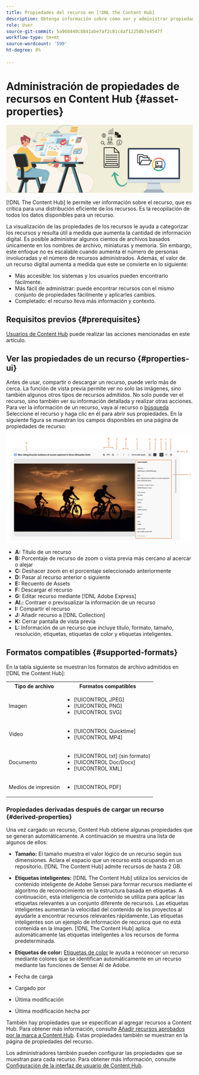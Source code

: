 ```yaml
---
title: Propiedades del recurso en [!DNL the Content Hub]
description: Obtenga información sobre cómo ver y administrar propiedades de recursos en [!DNL Content Hub]
role: User
source-git-commit: 5a968440c8841abe7af2c81c4af12258b7e4547f
workflow-type: tm+mt
source-wordcount: '599'
ht-degree: 8%

---
```



# Administración de propiedades de recursos en Content Hub {#asset-properties}

![Imagen del titular de metadatos](assets/metadata-banner-image.png)

[!DNL The Content Hub] le permite ver información sobre el recurso, que es crítica para una distribución eficiente de los recursos. Es la recopilación de todos los datos disponibles para un recurso.

La visualización de las propiedades de los recursos le ayuda a categorizar los recursos y resulta útil a medida que aumenta la cantidad de información digital. Es posible administrar algunos cientos de archivos basados únicamente en los nombres de archivo, miniaturas y memoria. Sin embargo, este enfoque no es escalable cuando aumenta el número de personas involucradas y el número de recursos administrados. Además, el valor de un recurso digital aumenta a medida que este se convierte en lo siguiente:

* Más accesible: los sistemas y los usuarios pueden encontrarlo fácilmente.
* Más fácil de administrar: puede encontrar recursos con el mismo conjunto de propiedades fácilmente y aplicarles cambios.
* Completado: el recurso lleva más información y contexto.

## Requisitos previos {#prerequisites}

[Usuarios de Content Hub](deploy-content-hub.md#onboard-content-hub-users) puede realizar las acciones mencionadas en este artículo.

## Ver las propiedades de un recurso {#properties-ui}

Antes de usar, compartir o descargar un recurso, puede verlo más de cerca. La función de vista previa permite ver no solo las imágenes, sino también algunos otros tipos de recursos admitidos. No solo puede ver el recurso, sino también ver su información detallada y realizar otras acciones. Para ver la información de un recurso, vaya al recurso o [búsqueda](search-assets.md) Seleccione el recurso y haga clic en él para abrir sus propiedades. En la siguiente figura se muestran los campos disponibles en una página de propiedades de recurso:

![Propiedades de la IU de un recurso](assets/properties-ui.png)

* **A:** Título de un recurso
* **B:** Porcentaje de recurso de zoom o vista previa más cercano al acercar o alejar
* **C:** Deshacer zoom en el porcentaje seleccionado anteriormente
* **D:** Pasar al recurso anterior o siguiente
* **E:** Recuento de Assets
* **F:** Descargar el recurso
* **G:** Editar recurso mediante [!DNL Adobe Express]
* **Al.:** Contraer o previsualizar la información de un recurso
* **I:** Compartir el recurso
* **J:** Añadir recurso a [!DNL Collection]
* **K:** Cerrar pantalla de vista previa
* **L:** Información de un recurso que incluye título, formato, tamaño, resolución, etiquetas, etiquetas de color y etiquetas inteligentes.

## Formatos compatibles {#supported-formats}

En la tabla siguiente se muestran los formatos de archivo admitidos en [!DNL the Content Hub]:

<table> 
    <tbody>
     <tr>
      <th><strong>Tipo de archivo</strong></th>
      <th><strong>Formatos compatibles</strong></th>
     </tr>
     <tr>
      <td>Imagen</td>
      <td>
        <ul>
            <li>[!UICONTROL JPEG]</li> 
            <li>[!UICONTROL PNG]</li> 
            <li>[!UICONTROL SVG]</li>
        </ul>
      </td>
     </tr>
     <tr>
      <td>Vídeo</td>
      <td>
        <ul>
            <li>[!UICONTROL Quicktime]</li>  
            <li>[!UICONTROL MP4]</li> 
        </ul>
      </td>
     </tr>
      <tr>
      <td>Documento</td>
      <td>
        <ul>
            <li>[!UICONTROL txt] (sin formato)</li>  
            <li>[!UICONTROL Doc/Docx]</li> 
            <li>[!UICONTROL XML]</li>
        </ul>
      </td>
     </tr>
     <tr>
      <td>Medios de impresión</td>
      <td>
        <ul>
            <li>[!UICONTROL PDF]</li>  
        </ul>
      </td>
     </tr>  
    </tbody>
   </table>

### Propiedades derivadas después de cargar un recurso {#derived-properties}

Una vez cargado un recurso, Content Hub obtiene algunas propiedades que se generan automáticamente. A continuación se muestra una lista de algunos de ellos:

* **Tamaño:** El tamaño muestra el valor lógico de un recurso según sus dimensiones. Aclara el espacio que un recurso está ocupando en un repositorio. [!DNL The Content Hub] admite recursos de hasta 2 GB.

<!--* **Tags:** Tags help you categorize assets that can be browsed and searched more efficiently. Tagging helps in propagating the appropriate taxonomy to other users and workflows. -->

* **Etiquetas inteligentes:** [!DNL The Content Hub] utiliza los servicios de contenido inteligente de Adobe Sensei para formar recursos mediante el algoritmo de reconocimiento en la estructura basada en etiquetas. A continuación, esta inteligencia de contenido se utiliza para aplicar las etiquetas relevantes a un conjunto diferente de recursos. Las etiquetas inteligentes aumentan la velocidad del contenido de los proyectos al ayudarle a encontrar recursos relevantes rápidamente. Las etiquetas inteligentes son un ejemplo de información de recursos que no está contenida en la imagen. [!DNL The Content Hub] aplica automáticamente las etiquetas inteligentes a los recursos de forma predeterminada.

* **Etiquetas de color:** [Etiquetas de color](#https://experienceleague.adobe.com/docs/experience-manager-cloud-service/content/assets/manage/color-tag-images.html?lang=en) le ayuda a reconocer un recurso mediante colores que se identifican automáticamente en un recurso mediante las funciones de Sensei AI de Adobe.

* Fecha de carga

* Cargado por

* Última modificación

* Última modificación hecha por

También hay propiedades que se especifican al agregar recursos a Content Hub. Para obtener más información, consulte [Añadir recursos aprobados por la marca a Content Hub](upload-brand-approved-assets.md). Estas propiedades también se muestran en la página de propiedades del recurso.

Los administradores también pueden configurar las propiedades que se muestran para cada recurso. Para obtener más información, consulte [Configuración de la interfaz de usuario de Content Hub](configure-content-hub-ui-options.md#configure-asset-details-content-hub).

<!--

### Date range {#date-range} 

The date range allows you to select dates you want to see the assets. You can customize date range by choosing the start and end dates. 

-->

